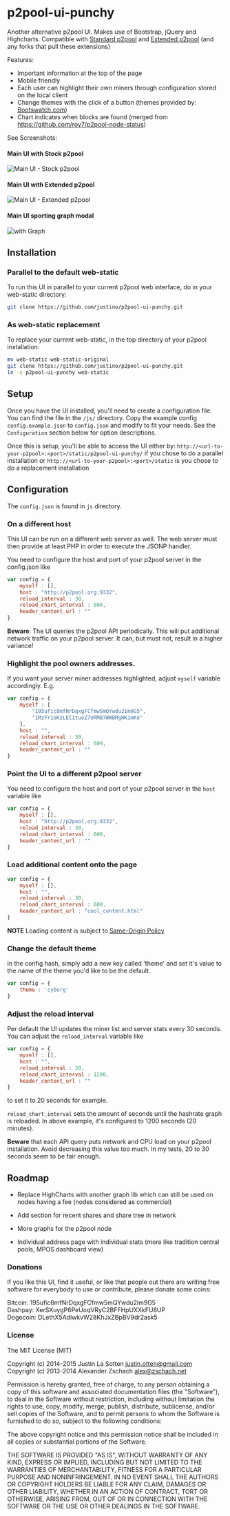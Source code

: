 p2pool-ui-punchy
==================

Another alternative p2pool UI.
Makes use of Bootstrap, jQuery and Highcharts.
Compatible with [Standard p2pool](https://github.com/forrestv/p2pool) and [Extended p2pool](https://github.com/mmouse-/p2pool-vtc) (and any forks that pull these extensions)

Features:
- Important information at the top of the page
- Mobile friendly
- Each user can highlight their own miners through configuration stored on the local client
- Change themes with the click of a button (themes provided by: [Bootswatch.com](http://bootswatch.com))
- Chart indicates when blocks are found (merged from https://github.com/roy7/p2pool-node-status)

See Screenshots:

#### Main UI with Stock p2pool
![Main UI - Stock p2pool](/img/screenshot_stock_p2pool.png?raw=true "Main UI - Stock p2pool")

#### Main UI with Extended p2pool
![Main UI - Extended p2pool](/img/screenshot_extended_p2pool.png?raw=true "Main UI - Extended p2pool")

#### Main UI sporting graph modal
![with Graph](/img/screenshot-graph.png?raw=true "with Graph")

## Installation

### Parallel to the default web-static

To run this UI in parallel to your current p2pool web interface, do in your web-static directory:

``` Bash
git clone https://github.com/justino/p2pool-ui-punchy.git
```

### As web-static replacement

To replace your current web-static, in the top directory of your p2pool installation:

``` Bash
mv web-static web-static-original
git clone https://github.com/justino/p2pool-ui-punchy.git
ln -s p2pool-ui-punchy web-static
```

## Setup

Once you have the UI installed, you'll need to create a configuration file.
You can find the file in the `/js/` directory.
Copy the example config `config.example.json` to `config.json` and modify to fit your needs.
See the `Configuration` section below for option descriptions.

Once this is setup, you'll be able to access the UI either by:
`http://<url-to-your-p2pool>:<port>/static/p2pool-ui-punchy/` if you chose to do a parallel installation
or
`http://<url-to-your-p2pool>:<port>/static` is you chose to do a replacement installation

## Configuration

The `config.json` is found in `js` directory.
    
### On a different host

This UI can be run on a different web server as well.  The web server must then provide at least PHP in order to execute the JSONP handler.

You need to configure the host and port of your p2pool server in the config.json like

``` JavaScript
var config = {
    myself : [],
    host : "http://p2pool.org:9332",
    reload_interval : 30,
    reload_chart_interval : 600,
    header_content_url : ""
}
```

**Beware**:  The UI queries the p2pool API periodically.  This will put additional network traffic on your p2pool server.  It can, but must not, result in a higher variance!

### Highlight the pool owners addresses.

If you want your server miner addresses highlighted, adjust `myself` variable accordingly. E.g.

``` JavaScript
var config = {
    myself : [
        "195ufic8mfNrDqxgFCfmw5mQYwdu2im9G5",
        "1MzFr1eKzLEC1tuoZ7URMB7WWBMgHKimKe"
    ],
    host : "",
    reload_interval : 30,
    reload_chart_interval : 600,
    header_content_url : ""
}
```

### Point the UI to a different p2pool server

You need to configure the host and port of your p2pool server in the `host` variable like

``` JavaScript
var config = {
    myself : [],
    host : "http://p2pool.org:9332",
    reload_interval : 30,
    reload_chart_interval : 600,
    header_content_url : ""
}
```

### Load additional content onto the page

``` JavaScript
var config = {
    myself : [],
    host : "",
    reload_interval : 30,
    reload_chart_interval : 600,
    header_content_url : "cool_content.html"
}
```

**NOTE** Loading content is subject to [Same-Origin Policy](http://en.wikipedia.org/wiki/Same_origin_policy)

### Change the default theme
In the config hash, simply add a new key called 'theme' and set it's value to the name of the theme you'd like to
be the default.

``` JavaScript
var config = {
    theme : 'cyborg'
}
```

### Adjust the reload interval

Per default the UI updates the miner list and server stats every 30 seconds.  You can adjust the `reload_interval` variable like

``` JavaScript
var config = {
    myself : [],
    host : "",
    reload_interval : 20,
    reload_chart_interval : 1200,
    header_content_url : ""
}
```

to set it to 20 seconds for example.

`reload_chart_interval` sets the amount of seconds until the hashrate graph is reloaded.  In above example, it's configured to 1200 seconds (20 minutes).

**Beware** that each API query puts network and CPU load on your p2pool installation.  Avoid decreasing this value too much.  In my tests, 20 to 30 seconds seem to be fair enough.

## Roadmap

- Replace HighCharts with another graph lib which can still be used on nodes having a fee (nodes considered as commercial)

- Add section for recent shares and share tree in network

- More graphs for the p2pool node

- Individual address page with individual stats (more like tradition central pools, MPOS dashboard view)

### Donations

If you like this UI, find it useful, or like that people out there are writing free software for everybody to use or contribute, please donate some coins:

Bitcoin: 195ufic8mfNrDqxgFCfmw5mQYwdu2im9G5   
Dashpay: XerSXuygP6PeUoqVRyC2BFFHpUXXkFU8UP   
Dogecoin: DLethX5AdiwkvW28KhJxZBpBV9dr2ask5

### License

The MIT License (MIT)

Copyright (c) 2014-2015 Justin La Sotten justin.otten@gmail.com   
Copyright (c) 2013-2014 Alexander Zschach alex@zschach.net

Permission is hereby granted, free of charge, to any person obtaining a copy of this software and associated documentation files (the "Software"), to deal in the Software without restriction, including without limitation the rights to use, copy, modify, merge, publish, distribute, sublicense, and/or sell copies of the Software, and to permit persons to whom the Software is furnished to do so, subject to the following conditions:

The above copyright notice and this permission notice shall be included in all copies or substantial portions of the Software.

THE SOFTWARE IS PROVIDED "AS IS", WITHOUT WARRANTY OF ANY KIND, EXPRESS OR IMPLIED, INCLUDING BUT NOT LIMITED TO THE WARRANTIES OF MERCHANTABILITY, FITNESS FOR A PARTICULAR PURPOSE AND NONINFRINGEMENT. IN NO EVENT SHALL THE AUTHORS OR COPYRIGHT HOLDERS BE LIABLE FOR ANY CLAIM, DAMAGES OR OTHER LIABILITY, WHETHER IN AN ACTION OF CONTRACT, TORT OR OTHERWISE, ARISING FROM, OUT OF OR IN CONNECTION WITH THE SOFTWARE OR THE USE OR OTHER DEALINGS IN THE SOFTWARE.

